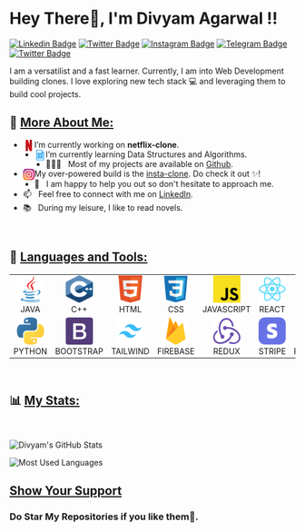 # Hey There👋, I'm Divyam Agarwal !!

[![Linkedin Badge](https://img.shields.io/badge/LinkedIn-0077B5?label=%20&labelColor=0077B5&logo=Linkedin&logoColor=white)](https://linkedin.com/in/divyam-agarwal-2600)
[![Twitter Badge](https://img.shields.io/badge/-Facebook-1877F2?label=%20&labelColor=1877F2&logo=Facebook&logoColor=white)](https://www.facebook.com/divyam2600/)
[![Instagram Badge](https://img.shields.io/badge/-Instagram-E4405F?label=%20&labelColor=E4405F&logo=Instagram&logoColor=white)](https://www.instagram.com/_divyam_agarwal_1/)
[![Telegram Badge](https://img.shields.io/badge/Telegram-26A5E4?label=%20&labelColor=26A5E4&logo=Telegram&logoColor=white)](https://telegram.me/Divyam2600)
[![Twitter Badge](https://img.shields.io/badge/Twitter-1DA1F2?label=%20&labelColor=1DA1F2&logo=Twitter&logoColor=white)](https://twitter.com/Divyam2600)

I am a versatilist and a fast learner. Currently, I am into Web Development building clones. I love exploring new tech stack 💻 and leveraging them to build cool projects.
<br/>

## 🧐 <u>More About Me:</u>

- <img src="./Icons/Netflix.svg" alt="DSA" height="20px" align="left"/>I’m currently working on **netflix-clone**.
- <img src="./Icons/dsa.svg" alt="DSA" height="20px" align="left"/>I’m currently learning Data Structures and Algorithms.
- 👨🏻‍💻 &nbsp; Most of my projects are available on [Github](https://github.com/Divyam2600?tab=repositories).
- <img src="./Icons/Instagram.svg" alt="DSA" height="20px" align="left"/>My over-powered build is the [insta-clone](https://github.com/Divyam2600/Instagram-2.0). Do check it out ✨!
- 💬 &nbsp; I am happy to help you out so don't hesitate to approach me.
- 📫 &nbsp; Feel free to connect with me on [LinkedIn](https://linkedin.com/in/divyam-agarwal-2600).
- 📚 &nbsp; During my leisure, I like to read novels.

<br>

## 🔨 <u>Languages and Tools:</u>

<table>
  <tr>
    <td align="center" width="96">
        <img src="./Icons/Java.svg" width="48" height="48" alt="Java" /><br> JAVA
    </td>
    <td align="center" width="96">
        <img src="./Icons/c++.svg" width="48" height="48" alt="C++" /><br> C++
    </td>
    <td align="center" width="96">
        <img src="./Icons/Html.svg" width="48" height="48" alt="Html" /><br> HTML
    </td>
    <td align="center" width="96">
        <img src="./Icons/Css.svg" width="48" height="48" alt="Css" /><br> CSS
    </td>
    <td align="center" width="96">
        <img src="./Icons/Javascript.svg" width="48" height="48" alt="JavaScript" /><br> JAVASCRIPT
    </td>
    <td align="center" width="96">
        <img src="./Icons/React.svg" width="48" height="48" alt="ReactJs" /><br> REACT
    </td>
    <td align="center" width="96">
        <img src="./Icons/Nextjs.svg" width="48" height="48" alt="NextJs" /><br> NEXTJS
    </td>
  </tr>
  <tr>
    <td align="center" width="96">
        <img src="./Icons/Python.svg" width="48" height="48" alt="Python" /><br> PYTHON
    </td>
    <td align="center" width="96">
        <img src="./Icons/Bootstrap.svg" width="48" height="48" alt="Bootstrap" /><br> BOOTSTRAP
    </td>
    <td align="center" width="96">
        <img src="./Icons/Tailwind.svg" width="48" height="48" alt="Tailwind" /><br> TAILWIND
    </td>
    <td align="center" width="96">
        <img src="./Icons/Firebase.svg" width="48" height="48" alt="Firebase" /><br> FIREBASE
    </td>
    <td align="center" width="96">
        <img src="./Icons/Redux.svg" width="48" height="48" alt="Redux" /><br> REDUX
    </td>
    <td align="center" width="96">
        <img src="./Icons/Stripe.svg" width="48" height="48" alt="Stripe" /><br> STRIPE
    </td>
    <td align="center" width="96">
        <img src="./Icons/Powershell.svg" width="48" height="48" alt="Powershell" /><br> POWERSHELL
    </td>
  </tr>
</table>

<br>

## 📊 <u>My Stats:</u>

<br>

![Divyam's GitHub Stats](https://github-readme-stats.vercel.app/api?username=Divyam2600&hide=contribs,prs&count_private=true&show_icons=true&border_radius=10&include_all_commits=true&count_private=true)

![Most Used Languages](https://github-readme-stats.vercel.app/api/top-langs/?username=Divyam2600&card_width=495&border_radius=10)

## <u>Show Your Support</u>

### Do Star My Repositories if you like them🌟.
